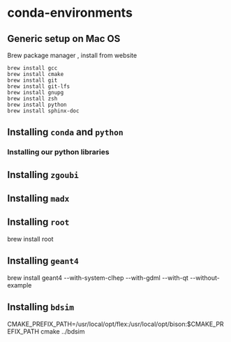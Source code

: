 # conda-environments


## Generic setup on Mac OS

Brew package manager , install from website

    brew install gcc
    brew install cmake
    brew install git
    brew install git-lfs
    brew install gnupg
    brew install zsh
    brew install python
    brew install sphinx-doc
    

## Installing `conda` and `python`


### Installing our python libraries

## Installing `zgoubi`

## Installing `madx`

## Installing `root`

brew install root

## Installing `geant4`

brew install geant4 --with-system-clhep --with-gdml --with-qt --without-example


## Installing `bdsim`

 CMAKE_PREFIX_PATH=/usr/local/opt/flex:/usr/local/opt/bison:$CMAKE_PREFIX_PATH cmake ../bdsim
